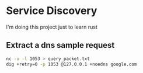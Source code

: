 # Service Discovery

I'm doing this project just to learn rust



## Extract a dns sample request

```bash
nc -u -l 1053 > query_packet.txt
dig +retry=0 -p 1053 @127.0.0.1 +noedns google.com
```